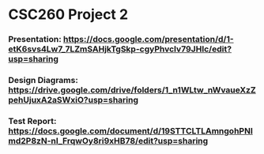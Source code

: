 # CSC260 Project 2
### Presentation: https://docs.google.com/presentation/d/1-etK6svs4Lw7_7LZmSAHjkTgSkp-cgyPhvcIv79JHIc/edit?usp=sharing
### Design Diagrams: https://drive.google.com/drive/folders/1_n1WLtw_nWvaueXzZpehUjuxA2aSWxiO?usp=sharing
### Test Report: https://docs.google.com/document/d/19STTCLTLAmngohPNImd2P8zN-nI_FrqwOy8ri9xHB78/edit?usp=sharing


